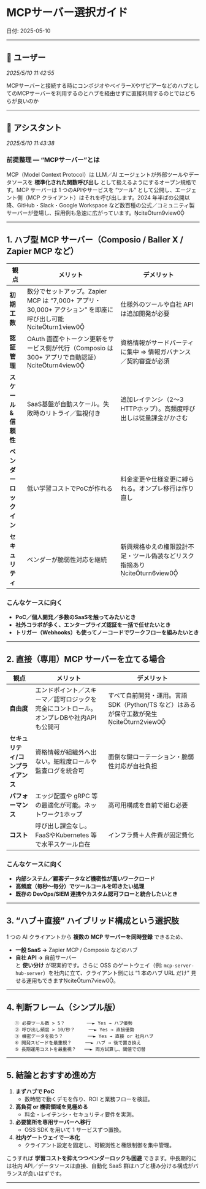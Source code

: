 # MCPサーバー選択ガイド

日付: 2025-05-10

---

## 👤 ユーザー
*2025/5/10 11:42:55*

MCPサーバーと接続する時にコンポジオやベイラーXやザピアーなどのハブとしてのMCPサーバーを利用するのとハブを経由せずに直接利用するのとではどちらが良いのか

---

## 🤖 アシスタント
*2025/5/10 11:43:38*

### 前提整理 ― “MCPサーバー”とは  
MCP（Model Context Protocol）は LLM／AI エージェントが外部ツールやデータソースを **標準化された関数呼び出し** として扱えるようにするオープン規格です。MCP サーバーは 1 つのAPIやサービスを “ツール” として公開し、エージェント側（MCP クライアント）はそれを呼び出します。2024 年半ばの公開以降、GitHub・Slack・Google Workspace など数百種の公式／コミュニティ製サーバーが登場し、採用例も急速に広がっています。citeturn9view0  

---

## 1. ハブ型 MCP サーバー（Composio / Baller X / Zapier MCP など）  
| 観点 | メリット | デメリット |
|------|----------|------------|
| **初期工数** | 数分でセットアップ。Zapier MCP は “7,000+ アプリ・30,000+ アクション” を即座に呼び出し可能 citeturn1view0 | 仕様外のツールや自社 API は追加開発が必要 |
| **認証管理** | OAuth 画面やトークン更新をサービス側が代行（Composio は 300+ アプリで自動認証）citeturn4view0 | 資格情報がサードパーティに集中 ⇒ 情報ガバナンス／契約審査が必須 |
| **スケール & 信頼性** | SaaS基盤が自動スケール。失敗時のリトライ／監視付き | 追加レイテンシ（2～3 HTTPホップ）。高頻度呼び出しは従量課金がかさむ |
| **ベンダーロックイン** | 低い学習コストでPoCが作れる | 料金変更や仕様変更に縛られる。オンプレ移行は作り直し |
| **セキュリティ** | ベンダーが脆弱性対応を継続 | 新興規格ゆえの権限設計不足・ツール偽装などリスク指摘あり citeturn6view0 |

### こんなケースに向く
* **PoC／個人開発／多数のSaaSを触ってみたいとき**  
* **社外コラボが多く、エンタープライズ認証を一括で任せたいとき**  
* **トリガー（Webhooks）も使ってノーコードでワークフローを組みたいとき**  

---

## 2. 直接（専用）MCP サーバーを立てる場合  
| 観点 | メリット | デメリット |
|------|----------|------------|
| **自由度** | エンドポイント／スキーマ／認可ロジックを完全にコントロール。オンプレDBや社内APIも公開可 | すべて自前開発・運用。言語 SDK（Python/TS など）はあるが保守工数が発生citeturn2view0 |
| **セキュリティ/コンプライアンス** | 資格情報が組織外へ出ない。細粒度ロールや監査ログを統合可 | 面倒な鍵ローテーション・脆弱性対応が自社負担 |
| **パフォーマンス** | エッジ配置や gRPC 等の最適化が可能。ネットワーク1ホップ | 高可用構成を自前で組む必要 |
| **コスト** | 呼び出し課金なし。FaaSやKubernetes 等で水平スケール自在 | インフラ費＋人件費が固定費化 |

### こんなケースに向く
* **内部システム／顧客データなど機密性が高いワークロード**  
* **高頻度（毎秒〜毎分）でツールコールを叩きたい処理**  
* **既存の DevOps/SIEM 連携やカスタム認可フローと統合したいとき**  

---

## 3. “ハブ＋直接” ハイブリッド構成という選択肢  
1 つの AI クライアントから **複数の MCP サーバーを同時登録** できるため、  
* **一般 SaaS →** Zapier MCP / Composio などのハブ  
* **自社 API →** 自前サーバー  
と **使い分け** が現実的です。さらに OSS のゲートウェイ（例: `mcp-server-hub-server`）を社内に立て、クライアント側には “1 本のハブ URL だけ” 見せる運用もできますciteturn7view0。  

---

## 4. 判断フレーム（シンプル版）

```text
   ① 必要ツール数 > 5？        ──► Yes → ハブ優勢
   ② 呼び出し頻度 > 10/秒？     ──► Yes → 直接優勢
   ③ 機密データを扱う？         ──► Yes → 直接 or 社内ハブ
   ④ 開発スピードを最重視？     ──► ハブ → 後で置き換え
   ⑤ 長期運用コストを最重視？   ──► 両方試算し、閾値で切替
```

---

## 5. 結論とおすすめ進め方

1. **まずハブで PoC**  
   * 数時間で動くデモを作り、ROI と業務フローを検証。  
2. **高負荷 or 機密領域を見極める**  
   * 料金・レイテンシ・セキュリティ要件を実測。  
3. **必要箇所を専用サーバーへ移行**  
   * OSS SDK を用いて 1 サービスずつ置換。  
4. **社内ゲートウェイで一本化**  
   * クライアント設定を固定し、可観測性と権限制御を集中管理。  

こうすれば **学習コストを抑えつつベンダーロックも回避** できます。中長期的には社内 API／データソースは直接、自動化 SaaS 群はハブと棲み分ける構成がバランスが良いはずです。

---
